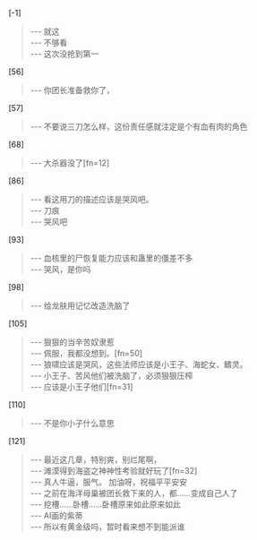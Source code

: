 
[-1] 
>--- 就这<br>
>--- 不够看<br>
>--- 这次没抢到第一<br>

[56] 
>--- 你团长准备救你了，<br>

[57] 
>--- 不要说三刀怎么样，这份责任感就注定是个有血有肉的角色<br>

[68] 
>--- 大杀器没了[fn=12]<br>

[86] 
>--- 看这用刀的描述应该是哭风吧。<br>
>--- 刀痕<br>
>--- 哭风吧<br>

[93] 
>--- 血核里的尸恢复能力应该和蛊里的僵差不多<br>
>--- 哭风，是你吗<br>

[98] 
>--- 给龙肤用记忆改造洗脑了<br>

[105] 
>--- 狠狠的当辛苦奴隶惹<br>
>--- 佩服，我都没想到。[fn=50]<br>
>--- 狼啸应该是哭风，这些法师应该是小王子、海蛇女、鳍灵。<br>
>--- 小王子、苦风他们被洗脑了，必须狠狠压榨<br>
>--- 应该是小王子他们[fn=31]<br>

[110] 
>--- 不是你小子什么意思<br>

[121] 
>--- 最近这几章，特别爽，别烂尾啊，<br>
>--- 滩漠得到海盗之神神性考验就好玩了[fn=32]<br>
>--- 真人牛逼，服气。
加油呀，祝福平平安安<br>
>--- 之前在海洋母巢被团长救下来的人，都……变成自己人了<br>
>--- 挖槽……卧槽……卧槽原来如此原来如此<br>
>--- AI画的紫蒂<br>
>--- 所以有黄金级吗，暂时看来想不到能派谁<br>
